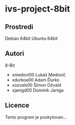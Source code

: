 # ivs-project-8bit
Prostredi
---------
Debian 64bit
Ubuntu 64bit

Autori
------

8-Bit
- xmedovl00 Lukáš Medovič 
- xdurkoa00 Adam Ďurko 
- xozvals00 Šimon Ožvald
- xjanigd00 Dominik Janiga

Licence
-------

Tento program je poskytovan...

